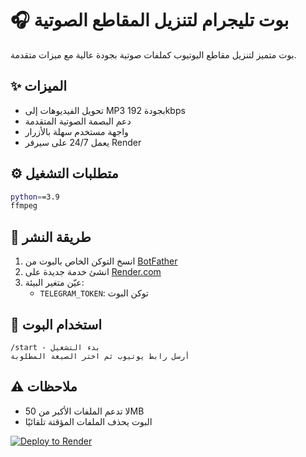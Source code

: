 # 🎧 بوت تليجرام لتنزيل المقاطع الصوتية

بوت متميز لتنزيل مقاطع اليوتيوب كملفات صوتية بجودة عالية مع ميزات متقدمة.

## ✨ الميزات
- تحويل الفيديوهات إلى MP3 بجودة 192kbps
- دعم البصمة الصوتية المتقدمة
- واجهة مستخدم سهلة بالأزرار
- يعمل 24/7 على سيرفر Render

## ⚙️ متطلبات التشغيل
```bash
python==3.9
ffmpeg
```

## 🚀 طريقة النشر
1. انسخ التوكن الخاص بالبوت من [BotFather](https://t.me/BotFather)
2. انشئ خدمة جديدة على [Render.com](https://render.com)
3. عيّن متغير البيئة:
   - `TELEGRAM_TOKEN`: توكن البوت

## 📌 استخدام البوت
```
/start - بدء التشغيل
أرسل رابط يوتيوب ثم اختر الصيغة المطلوبة
```

## ⚠️ ملاحظات
- لا تدعم الملفات الأكبر من 50MB
- البوت يحذف الملفات المؤقتة تلقائيًا

[![Deploy to Render](https://render.com/images/deploy-to-render-button.svg)](https://render.com/deploy)
